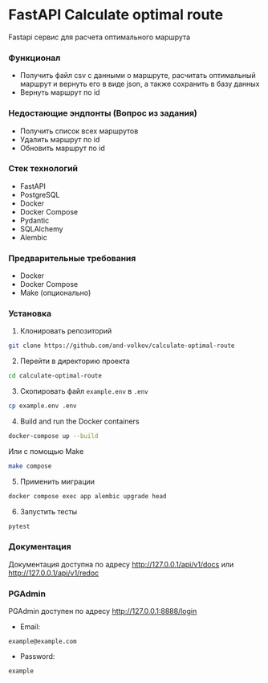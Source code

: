 # FastAPI Calculate optimal route

Fastapi сервис для расчета оптимального маршрута

### Функционал

- Получить файл csv с данными о маршруте, расчитать оптимальный маршрут и вернуть его в виде json, а также сохранить в базу данных
- Вернуть маршрут по id

### Недостающие эндпонты (Вопрос из задания)

- Получить список всех маршрутов
- Удалить маршрут по id
- Обновить маршрут по id

### Стек технологий

- FastAPI
- PostgreSQL
- Docker
- Docker Compose
- Pydantic
- SQLAlchemy
- Alembic

### Предварительные требования

- Docker
- Docker Compose
- Make (опционально)

### Установка

1. Клонировать репозиторий

```bash
git clone https://github.com/and-volkov/calculate-optimal-route
```

2. Перейти в директорию проекта

```bash
cd calculate-optimal-route
```

3. Скопировать файл `example.env` в `.env`

```bash
cp example.env .env
```

4. Build and run the Docker containers

```bash
docker-compose up --build
```

Или с помощью Make

```bash
make compose
```

5. Применить миграции

```bash
docker compose exec app alembic upgrade head
```

6. Запустить тесты

```bash
pytest
```

### Документация

Документация доступна по адресу http://127.0.0.1/api/v1/docs или http://127.0.0.1/api/v1/redoc

### PGAdmin

PGAdmin доступен по адресу http://127.0.0.1:8888/login

- Email:

```
example@example.com
```

- Password:

```
example
```
